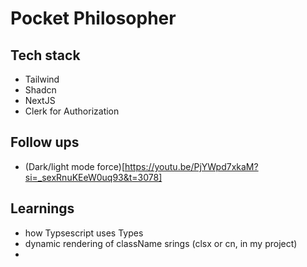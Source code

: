 # Pocket Philosopher

## Tech stack
- Tailwind
- Shadcn
- NextJS
- Clerk for Authorization


## Follow ups
- (Dark/light mode force)[https://youtu.be/PjYWpd7xkaM?si=_sexRnuKEeW0uq93&t=3078]


## Learnings
- how Typsescript uses Types
- dynamic rendering of className srings (clsx or cn, in my project)
- 